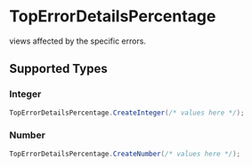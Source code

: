 # TopErrorDetailsPercentage

views affected by the specific errors.


## Supported Types

### Integer

```csharp
TopErrorDetailsPercentage.CreateInteger(/* values here */);
```

### Number

```csharp
TopErrorDetailsPercentage.CreateNumber(/* values here */);
```
